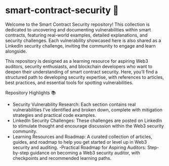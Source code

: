# smart-contract-security 🔐

Welcome to the Smart Contract Security repository! This collection is dedicated to uncovering and documenting vulnerabilities within smart contracts, featuring real-world examples, detailed explanations, and security challenges. Each vulnerability showcased here is also shared as a LinkedIn security challenge, inviting the community to engage and learn alongside.

This repository is designed as a learning resource for aspiring Web3 auditors, security enthusiasts, and blockchain developers who want to deepen their understanding of smart contract security. Here, you’ll find a structured path to developing security expertise, with references to articles, best practices, and essential tools for spotting vulnerabilities.


Repository Highlights 📚

- Security Vulnerability Research: Each section contains real vulnerabilities I’ve identified and broken down, complete with mitigation strategies and practical code examples.
- LinkedIn Security Challenges: These challenges are posted on LinkedIn to stimulate thought and encourage discussion within the Web3 security community.
- Learning Resources and Roadmap: A curated collection of articles, guides, and roadmap to help you get started or level up in Web3 security and auditing.
-Practical Roadmap for Aspiring Auditors: Step-by-step guidance on becoming a Web3 security auditor, with checkpoints and recommended learning paths.

